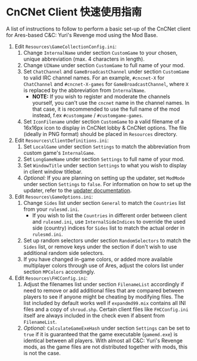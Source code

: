 # CnCNet Client 快速使用指南 #

A list of instructions to follow to perform a basic set-up of the CnCNet client for Ares-based C&C: Yuri's Revenge mod using the Mod Base.

1. Edit `Resources\GameCollectionConfig.ini`:
   1. Change `InternalName` under section `CustomGame` to your chosen, unique abbreviation (max. 4 characters in length).
   2. Change `UIName` under section `CustomGame` to full name of your mod.
   3. Set `ChatChannel` and `GameBroadcastChannel` under section `CustomGame` to valid IRC channel names. For an example, `#cncnet-X` for `ChatChannel` and `#cncnet-X-games` for `GameBroadcastChannel`, where `X` is replaced by the abbreviation from `InternalName`.
      - **NOTE:** If you wish to register and moderate the channels yourself, you can't use the `cncnet` name in the channel names. In that case, it is recommended to use the full name of the mod instead, f.ex `#customgame` / `#customgame-games`.
   4. Set `IconFilename` under section `CustomGame` to a valid filename of a 16x16px icon to display in CnCNet lobby & CnCNet options. The file (ideally in PNG format) should be placed in `Resources` directory.
2. Edit `Resources\ClientDefinitions.ini`:
   1. Set `LocalGame` under section `Settings` to match the abbreviation from custom game's `InternalGame`.
   2. Set `LongGameName` under section `Settings` to full name of your mod.
   3. Set `WindowTitle` under section `Settings` to what you wish to display in client window titlebar.
   4. *Optional:* If you are planning on setting up the updater, set `ModMode` under section `Settings` to `false`. For information on how to set up the updater, refer to the [updater documentation](Updater.md).
3. Edit `Resources\GameOptions.ini`:
   1. Change `Sides` list under section `General` to match the `Countries` list from your `rulesmd.ini`.
      - If you wish to list the `Countries` in different order between client and `rulesmd.ini`, use `InternalSideIndices` to override the used side (country) indices for `Sides` list to match the actual order in `rulesmd.ini`.
   2. Set up random selectors under section `RandomSelectors` to match the `Sides` list, or remove keys under the section if don't wish to use additional random side selectors.
   3. If you have changed in-game colors, or added more available multiplayer colors through use of Ares, adjust the colors list under section `MPColors` accordingly.
4. Edit `Resources\FHCConfig.ini`:
   1. Adjust the filenames list under section `FilenameList` accordingly if need to remove or add additional files that are compared between players to see if anyone might be cheating by modifying files. The list included by default works well if `expandmd99.mix` contains all INI files and a copy of `shroud.shp`. Certain client files like `FHCConfig.ini` itself are always included in the check even if absent from `FilenameList`.
   2. *Optional:* `CalculateGameExeHash` under section `Settings` can be set to `true` if it is guaranteed that the game executable (`gamemd.exe`) is identical between all players. With almost all C&C: Yuri's Revenge mods, as the game files are not distributed together with mods, this is not the case.
